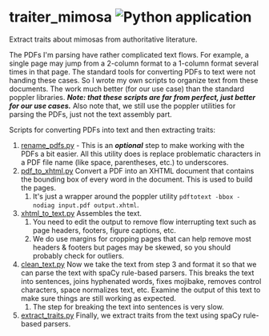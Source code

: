 # traiter_mimosa ![Python application](https://github.com/rafelafrance/traiter_mimosa/workflows/CI/badge.svg)
Extract traits about mimosas from authoritative literature.

The PDFs I'm parsing have rather complicated text flows. For example, a single page may jump from a 2-column format to a 1-column format several times in that page. The standard tools for converting PDFs to text were not handing these cases. So I wrote my own scripts to organize text from these documents. The work much better (for our use case) than the standard poppler libraries. _**Note: that these scripts are far from perfect, just better for our use cases.**_ Also note that, we still use the poppler utilities for parsing the PDFs, just not the text assembly part.

Scripts for converting PDFs into text and then extracting traits:

1. [rename_pdfs.py](./parse/rename_pdfs.py) - This is an _**optional**_ step to make working with the PDFs a bit easier. All this utility does is replace problematic characters in a PDF file name (like space, parentheses, etc.) to underscores.
2. [pdf_to_xhtml.py](./parse/pdf_to_xhtml.py) Convert a PDF into an XHTML document that contains the bounding box of every word in the document. This is used to build the pages.
   1. It's just a wrapper around the poppler utility `pdftotext -bbox -nodiag input.pdf output.xhtml`.
3. [xhtml_to_text.py](./parse/xhtml_to_text.py) Assembles the text.
   1. You need to edit the output to remove flow interrupting text such as page headers, footers, figure captions, etc.
   2. We do use margins for cropping pages that can help remove most headers & footers but pages may be skewed, so you should probably check for outliers.
4. [clean_text.py](./parse/clean_text.py) Now we take the text from step 3 and format it so that we can parse the text with spaCy rule-based parsers. This breaks the text into sentences, joins hyphenated words, fixes mojibake, removes control characters, space normalizes text, etc. Examine the output of this text to make sure things are still working as expected.
   1. The step for breaking the text into sentences is very slow.
5. [extract_traits.py](./parse/extract_traits.py) Finally, we extract traits from the text using spaCy rule-based parsers.
